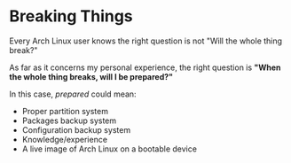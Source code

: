 # Breaking Things

Every Arch Linux user knows the right question is not "Will the whole thing break?"

As far as it concerns my personal experience, the right question is **"When the whole thing breaks, will I be prepared?"**

In this case, *prepared* could mean:

- Proper partition system
- Packages backup system
- Configuration backup system
- Knowledge/experience
- A live image of Arch Linux on a bootable device
